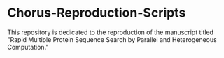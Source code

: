 # Chorus-Reproduction-Scripts
This repository is dedicated to the reproduction of the manuscript titled "Rapid Multiple Protein Sequence Search by Parallel and Heterogeneous Computation."
